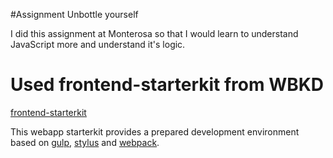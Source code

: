 #Assignment Unbottle yourself

I did this assignment at Monterosa so that I would learn to understand JavaScript more and understand it's logic.


# Used frontend-starterkit from WBKD

[frontend-starterkit](https://github.com/wbkd/frontend-starterkit)

This webapp starterkit provides a prepared development environment based on [gulp](https://github.com/gulpjs/gulp), [stylus](https://github.com/LearnBoost/stylus) and [webpack](https://github.com/webpack/webpack).

